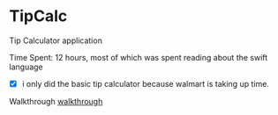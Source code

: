 # TipCalc

Tip Calculator application

Time Spent: 12 hours, most of which was spent reading about the swift language

* [x] i only did the basic tip calculator because walmart is taking up time.

Walkthrough
[walkthrough](TipCalculator_1.gif)
